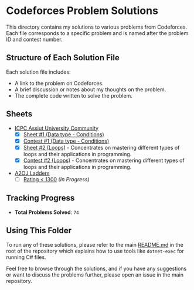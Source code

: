# Codeforces Problem Solutions

This directory contains my solutions to various problems from Codeforces. Each file corresponds to a specific problem and is named after the problem ID and contest number.

## Structure of Each Solution File

Each solution file includes:
- A link to the problem on Codeforces.
- A brief discussion or notes about my thoughts on the problem.
- The complete code written to solve the problem.

## Sheets
- [ICPC Assiut University Community](./1.%20ICPC%20Assiut%20University%20Community/)
    - [x] [Sheet #1 (Data type - Conditions)](./1.%20ICPC%20Assiut%20University%20Community/Sheet%20%231%20(Data%20type%20-%20Conditions)/)
    - [x] [Contest #1 (Data type - Conditions)](./1.%20ICPC%20Assiut%20University%20Community/Contest%20%231/)
    - [x] [Sheet #2 (Loops)](./1.%20ICPC%20Assiut%20University%20Community/Sheet%20%232%20(Loops)/) - Concentrates on mastering different types of loops and their applications in programming.
    - [x] [Contest #2 (Loops)](./1.%20ICPC%20Assiut%20University%20Community/Contest%20%232/) - Concentrates on mastering different types of loops and their applications in programming.
- [A2OJ Ladders](./2.%20A2OJ%20Ladders/)
    - [ ] [Rating < 1300](2.%20A2OJ%20Ladders/1.%20Rating%20LT%201300/) *(In Progress)*

## Tracking Progress

- **Total Problems Solved**: `74` 

## Using This Folder

To run any of these solutions, please refer to the main [README.md](../README.md) in the root of the repository which explains how to use tools like `dotnet-exec` for running C# files.

Feel free to browse through the solutions, and if you have any suggestions or want to discuss the problems further, please open an issue in the main repository.
